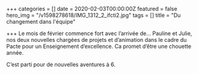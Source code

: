 +++
categories = []
date = 2020-02-03T00:00:00Z
featured = false
hero_img = "/v1598278618/IMG_1312_2_ifcti2.jpg"
tags = []
title = "Du changement dans l'équipe"

+++
Le mois de février commence fort avec l’arrivée de… Pauline et Julie, nos deux nouvelles chargées de projets et d’animation dans le cadre du Pacte pour un Enseignement d’excellence. Ca promet d’être une chouette année.

C’est parti pour de nouvelles aventures à 6.